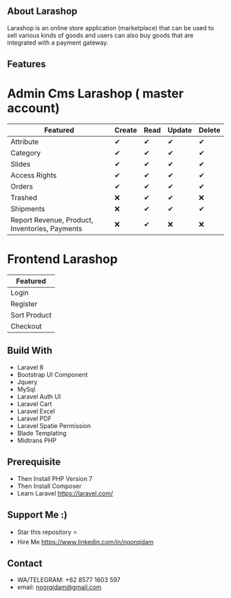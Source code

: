 ## About Larashop

Larashop is an online store application (marketplace) that can be used to sell various kinds of goods and users can also buy goods that are integrated with a payment gateway.

## Features

# Admin Cms Larashop ( master account)

| Featured                                       | Create | Read | Update | Delete |
| ---------------------------------------------- | ------ | ---- | ------ | ------ |
| Attribute                                      | ✔      | ✔    | ✔      | ✔      |
| Category                                       | ✔      | ✔    | ✔      | ✔      |
| Slides                                         | ✔      | ✔    | ✔      | ✔      |
| Access Rights                                  | ✔      | ✔    | ✔      | ✔      |
| Orders                                         | ✔      | ✔    | ✔      | ✔      |
| Trashed                                        | ❌     | ✔    | ✔      | ❌     |
| Shipments                                      | ❌     | ✔    | ✔      | ✔      |
| Report Revenue, Product, Inventories, Payments | ❌     | ✔    | ❌     | ❌     |

# Frontend Larashop

| Featured     |
| ------------ |
| Login        |
| Register     |
| Sort Product |
| Checkout     |

## Build With

-   Laravel 8
-   Bootstrap UI Component
-   Jquery
-   MySql
-   Laravel Auth UI
-   Laravel Cart
-   Laravel Excel
-   Laravel PDF
-   Laravel Spatie Permission
-   Blade Templating
-   Midtrans PHP

## Prerequisite

-   Then Install PHP Version 7
-   Then Install Composer
-   Learn Laravel https://laravel.com/

## Support Me :)

-   Star this repository :star:
-   Hire Me https://www.linkedin.com/in/noorqidam

## Contact

-   WA/TELEGRAM: +62 8577 1603 597
-   email: noorqidam@gmail.com
